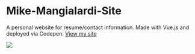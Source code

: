 # Mike-Mangialardi-Site
A personal website for resume/contact information. Made with Vue.js and deployed via Codepen.
[View my site](http://mike.codingartist.io/)

![](http://mike.codingartist.io/resources/Section.svg)
